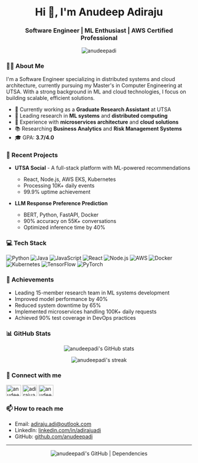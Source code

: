 <h1 align="center">Hi 👋, I'm Anudeep Adiraju</h1>
<h3 align="center">Software Engineer | ML Enthusiast | AWS Certified Professional</h3>

<p align="center">
  <img src="https://komarev.com/ghpvc/?username=anudeepadi&label=Profile%20views&color=0e75b6&style=flat" alt="anudeepadi" />
</p>

### 👨‍💻 About Me

I'm a Software Engineer specializing in distributed systems and cloud architecture, currently pursuing my Master's in Computer Engineering at UTSA. With a strong background in ML and cloud technologies, I focus on building scalable, efficient solutions.

- 🔭 Currently working as a **Graduate Research Assistant** at UTSA
- 🌱 Leading research in **ML systems** and **distributed computing**
- 💼 Experience with **microservices architecture** and **cloud solutions**
- 📚 Researching **Business Analytics** and **Risk Management Systems**
- 🎓 GPA: **3.7/4.0**

### 🚀 Recent Projects

- **UTSA Social** - A full-stack platform with ML-powered recommendations
  - React, Node.js, AWS EKS, Kubernetes
  - Processing 10K+ daily events
  - 99.9% uptime achievement

- **LLM Response Preference Prediction**
  - BERT, Python, FastAPI, Docker
  - 90% accuracy on 55K+ conversations
  - Optimized inference time by 40%

### 💻 Tech Stack

![Python](https://img.shields.io/badge/-Python-3776AB?style=flat&logo=python&logoColor=white)
![Java](https://img.shields.io/badge/-Java-007396?style=flat&logo=java&logoColor=white)
![JavaScript](https://img.shields.io/badge/-JavaScript-F7DF1E?style=flat&logo=javascript&logoColor=black)
![React](https://img.shields.io/badge/-React-61DAFB?style=flat&logo=react&logoColor=black)
![Node.js](https://img.shields.io/badge/-Node.js-339933?style=flat&logo=node.js&logoColor=white)
![AWS](https://img.shields.io/badge/-AWS-232F3E?style=flat&logo=amazon-aws&logoColor=white)
![Docker](https://img.shields.io/badge/-Docker-2496ED?style=flat&logo=docker&logoColor=white)
![Kubernetes](https://img.shields.io/badge/-Kubernetes-326CE5?style=flat&logo=kubernetes&logoColor=white)
![TensorFlow](https://img.shields.io/badge/-TensorFlow-FF6F00?style=flat&logo=tensorflow&logoColor=white)
![PyTorch](https://img.shields.io/badge/-PyTorch-EE4C2C?style=flat&logo=pytorch&logoColor=white)

### 🌟 Achievements

- Leading 15-member research team in ML systems development
- Improved model performance by 40%
- Reduced system downtime by 65%
- Implemented microservices handling 100K+ daily requests
- Achieved 90% test coverage in DevOps practices

### 📊 GitHub Stats

<p align="center">
  <img src="https://github-readme-stats.vercel.app/api?username=anudeepadi&show_icons=true&theme=radical" alt="anudeepadi's GitHub stats" />
</p>

<p align="center">
  <img src="https://github-readme-streak-stats.herokuapp.com/?user=anudeepadi&theme=radical" alt="anudeepadi's streak" />
</p>

### 🤝 Connect with me

<p align="left">
<a href="https://twitter.com/anudeepadi" target="blank"><img align="center" src="https://raw.githubusercontent.com/rahuldkjain/github-profile-readme-generator/master/src/images/icons/Social/twitter.svg" alt="anudeepadi" height="30" width="40" /></a>
<a href="https://linkedin.com/in/adirajuadi" target="blank"><img align="center" src="https://raw.githubusercontent.com/rahuldkjain/github-profile-readme-generator/master/src/images/icons/Social/linked-in-alt.svg" alt="adirajuadi" height="30" width="40" /></a>
<a href="https://instagram.com/anudeepadi" target="blank"><img align="center" src="https://raw.githubusercontent.com/rahuldkjain/github-profile-readme-generator/master/src/images/icons/Social/instagram.svg" alt="anudeepadi" height="30" width="40" /></a>
</p>

### 📫 How to reach me

- Email: adiraju.adi@outlook.com
- LinkedIn: [linkedin.com/in/adirajuadi](https://linkedin.com/in/adirajuadi)
- GitHub: [github.com/anudeepadi](https://github.com/anudeepadi)

---

<p align="center">
  <img src="https://stats.quine.sh/anudeepadi/dependencies?theme=dark" alt="anudeepadi's GitHub | Dependencies" />
</p>
